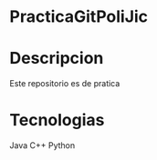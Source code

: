 # PracticaGitPoliJic

# Descripcion

Este repositorio es de pratica

# Tecnologias

Java 
C++
Python

